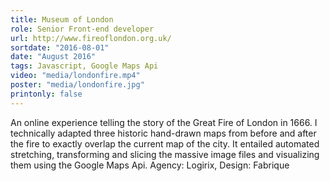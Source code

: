 ```yaml
---
title: Museum of London
role: Senior Front-end developer
url: http://www.fireoflondon.org.uk/
sortdate: "2016-08-01"
date: "August 2016"
tags: Javascript, Google Maps Api
video: "media/londonfire.mp4"
poster: "media/londonfire.jpg"
printonly: false
---
```

An online experience telling the story of the Great Fire of London in 1666. I technically adapted three historic hand-drawn maps from before and after the fire to exactly overlap the current map of the city. It entailed automated stretching, transforming and slicing the massive image files and visualizing them using the Google Maps Api. Agency: Logirix, Design: Fabrique

